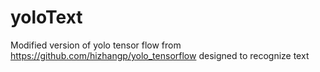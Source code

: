 # yoloText
Modified version of yolo tensor flow from https://github.com/hizhangp/yolo_tensorflow designed to recognize text
